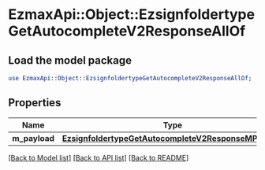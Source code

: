 # EzmaxApi::Object::EzsignfoldertypeGetAutocompleteV2ResponseAllOf

## Load the model package
```perl
use EzmaxApi::Object::EzsignfoldertypeGetAutocompleteV2ResponseAllOf;
```

## Properties
Name | Type | Description | Notes
------------ | ------------- | ------------- | -------------
**m_payload** | [**EzsignfoldertypeGetAutocompleteV2ResponseMPayload**](EzsignfoldertypeGetAutocompleteV2ResponseMPayload.md) |  | 

[[Back to Model list]](../README.md#documentation-for-models) [[Back to API list]](../README.md#documentation-for-api-endpoints) [[Back to README]](../README.md)


